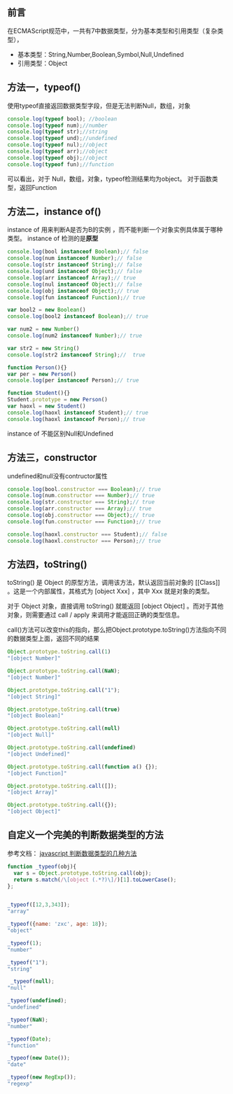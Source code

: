 ## 前言
在ECMAScript规范中，一共有7中数据类型，分为基本类型和引用类型（复杂类型），

 - 基本类型：String,Number,Boolean,Symbol,Null,Undefined
 - 引用类型：Object

## 方法一，typeof()
使用typeof直接返回数据类型字段，但是无法判断Null，数组，对象

```javascript
console.log(typeof bool); //boolean
console.log(typeof num);//number
console.log(typeof str);//string
console.log(typeof und);//undefined
console.log(typeof nul);//object
console.log(typeof arr);//object
console.log(typeof obj);//object
console.log(typeof fun);//function
```
可以看出，对于 Null，数组，对象，typeof检测结果均为object。
对于函数类型，返回Function


## 方法二，instance of()
instance of 用来判断A是否为B的实例 ，而不能判断一个对象实例具体属于哪种类型。
instance of 检测的是**原型**

```javascript
console.log(bool instanceof Boolean);// false
console.log(num instanceof Number);// false
console.log(str instanceof String);// false
console.log(und instanceof Object);// false
console.log(arr instanceof Array);// true
console.log(nul instanceof Object);// false
console.log(obj instanceof Object);// true
console.log(fun instanceof Function);// true

var bool2 = new Boolean()
console.log(bool2 instanceof Boolean);// true

var num2 = new Number()
console.log(num2 instanceof Number);// true

var str2 = new String()
console.log(str2 instanceof String);//  true

function Person(){}
var per = new Person()
console.log(per instanceof Person);// true

function Student(){}
Student.prototype = new Person()
var haoxl = new Student()
console.log(haoxl instanceof Student);// true
console.log(haoxl instanceof Person);// true
```

instance of 不能区别Null和Undefined

## 方法三，constructor
undefined和null没有contructor属性

```javascript
console.log(bool.constructor === Boolean);// true
console.log(num.constructor === Number);// true
console.log(str.constructor === String);// true
console.log(arr.constructor === Array);// true
console.log(obj.constructor === Object);// true
console.log(fun.constructor === Function);// true

console.log(haoxl.constructor === Student);// false
console.log(haoxl.constructor === Person);// true
```

## 方法四，toString()
toString() 是 Object 的原型方法，调用该方法，默认返回当前对象的 [[Class]] 。这是一个内部属性，其格式为 [object Xxx] ，其中 Xxx 就是对象的类型。

对于 Object 对象，直接调用 toString()  就能返回 [object Object] 。而对于其他对象，则需要通过 call / apply 来调用才能返回正确的类型信息。

call()方法可以改变this的指向，那么把Object.prototype.toString()方法指向不同的数据类型上面，返回不同的结果

```javascript
Object.prototype.toString.call(1)
"[object Number]"

Object.prototype.toString.call(NaN);
"[object Number]"

Object.prototype.toString.call("1");
"[object String]"

Object.prototype.toString.call(true)
"[object Boolean]"

Object.prototype.toString.call(null)
"[object Null]"

Object.prototype.toString.call(undefined)
"[object Undefined]"

Object.prototype.toString.call(function a() {});
"[object Function]"

Object.prototype.toString.call([]);
"[object Array]"

Object.prototype.toString.call({});
"[object Object]"
```

## 自定义一个完美的判断数据类型的方法
参考文档： [javascript 判断数据类型的几种方法](https://segmentfault.com/a/1190000018160547)

```javascript
function _typeof(obj){
  var s = Object.prototype.toString.call(obj);
  return s.match(/\[object (.*?)\]/)[1].toLowerCase();
};


_typeof([12,3,343]);
"array"

_typeof({name: 'zxc', age: 18});
"object"

_typeof(1);
"number"

_typeof("1");
"string"

 _typeof(null);
"null"

_typeof(undefined);
"undefined"

_typeof(NaN);
"number"

_typeof(Date);
"function"

_typeof(new Date());
"date"

_typeof(new RegExp());
"regexp"
```